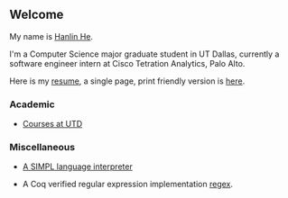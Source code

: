 ## Welcome

My name is [Hanlin He](https://www.linkedin.com/in/hehanlin/).

I'm a Computer Science major graduate student in UT Dallas, currently a software engineer intern at Cisco Tetration Analytics, Palo Alto.

Here is my [resume](https://hanlin-he.github.io/resume/), a single page,
print friendly version is [here](./resume/Resume_HanlinHE.pdf).



### Academic

- [Courses at UTD](https://hanlin-he.github.io/UTD/)

### Miscellaneous

- [A SIMPL language interpreter](https://hanlin-he.github.io/SIMPL/)

- A Coq verified regular expression implementation [regex](./regex/).
